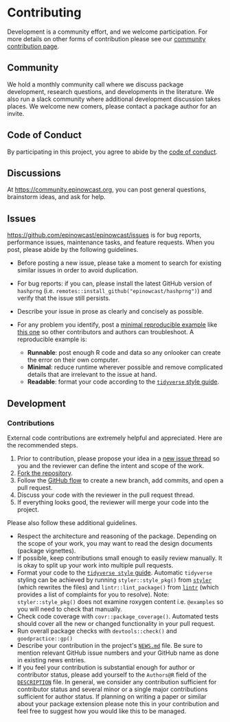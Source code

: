 # Contributing

Development is a community effort, and we welcome participation. For more details on other forms of contribution please see our [community contribution page](https://www.epinowcast.org/contribute.html).

## Community

We hold a monthly community call where we discuss package development, research questions, and developments in the literature. We also run a slack community where additional development discussion takes places. We welcome new comers, please contact a package author for an invite.

## Code of Conduct

By participating in this project, you agree to abide by the [code of conduct](https://package.epinowcast.org/CODE_OF_CONDUCT.html).

## Discussions

At <https://community.epinowcast.org>, you can post general questions, brainstorm ideas, and ask for help.

## Issues

<https://github.com/epinowcast/epinowcast/issues> is for bug reports, performance issues, maintenance tasks, and feature requests. When you post, please abide by the following guidelines.

* Before posting a new issue, please take a moment to search for existing similar issues in order to avoid duplication.
* For bug reports: if you can, please install the latest GitHub version of `hashprng` (i.e. `remotes::install_github("epinowcast/hashprng")`) and verify that the issue still persists.
* Describe your issue in prose as clearly and concisely as possible.
* For any problem you identify, post a [minimal reproducible example](https://www.tidyverse.org/help/) like [this one](https://github.com/ropensci/targets/issues/256#issuecomment-754229683) so other contributors and authors can troubleshoot. A reproducible example is:

    * **Runnable**: post enough R code and data so any onlooker can create the error on their own computer.
    * **Minimal**: reduce runtime wherever possible and remove complicated details that are irrelevant to the issue at hand.
    * **Readable**: format your code according to the [`tidyverse` style guide](https://style.tidyverse.org/).

## Development

### Contributions

External code contributions are extremely helpful and appreciated. Here are the recommended steps.

1. Prior to contribution, please propose your idea in a [new issue thread](https://github.com/epinowcast/hashprng/issues) so you and the reviewer can define the intent and scope of the work.
2. [Fork the repository](https://help.github.com/articles/fork-a-repo/).
3. Follow the [GitHub flow](https://guides.github.com/introduction/flow/index.html) to create a new branch, add commits, and open a pull request.
4. Discuss your code with the reviewer in the pull request thread.
5. If everything looks good, the reviewer will merge your code into the project.

Please also follow these additional guidelines.

* Respect the architecture and reasoning of the package. Depending on the scope of your work, you may want to read the design documents (package vignettes).
* If possible, keep contributions small enough to easily review manually. It is okay to split up your work into multiple pull requests.
* Format your code to the [`tidyverse style` guide](https://style.tidyverse.org/). Automatic `tidyverse` styling can be achieved by running `styler::style_pkg()` from [`styler`](https://github.com/r-lib/styler) (which rewrites the files) and `lintr::lint_package()` from [`lintr`](https://github.com/jimhester/lintr) (which provides a list of complaints for you to resolve). Note: `styler::style_pkg()` does not examine roxygen content i.e. `@examples` so you will need to check that manually.
* Check code coverage with `covr::package_coverage()`. Automated tests should cover all the new or changed functionality in your pull request.
* Run overall package checks with `devtools::check()` and `goodpractice::gp()`
* Describe your contribution in the project's [`NEWS.md`](NEWS.md) file. Be sure to mention relevant GitHub issue numbers and your GitHub name as done in existing news entries.
* If you feel your contribution is substantial enough for author or contributor status, please add yourself to the `Authors@R` field of the [`DESCRIPTION`](DESCRIPTION) file. In general, we consider any contribution sufficient for contributor status and several minor or a single major contributions sufficient for author status. If planning on writing a paper or similar about your package extension please note this in your contribution and feel free to suggest how you would like this to be managed.